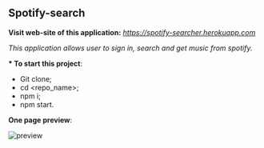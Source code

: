 ## Spotify-search ##

__Visit web-site of this application:__ *https://spotify-searcher.herokuapp.com*

*This application allows user to sign in, search and get music from spotify.*

__* To start this project__:
  * Git clone;
  * cd <repo_name>;
  * npm i;
  * npm start.
  
__One page preview__:

![preview](https://raw.githubusercontent.com/ogrefifas/Spotify-search/master/public/preview.PNG)

